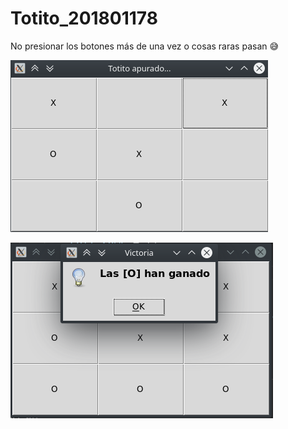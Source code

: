 # Totito_201801178

No presionar los botones más de una vez o cosas raras pasan 😅

![](ss/1.png)

![](ss/2.png)
